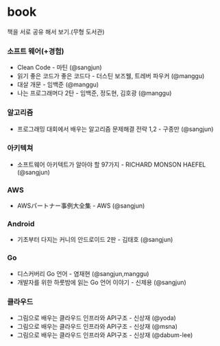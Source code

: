# book
책을 서로 공유 해서 보기.(무형 도서관)

### 소프트 웨어(+경험)
+ Clean Code - 마틴 (@sangjun)
+ 읽기 좋은 코드가 좋은 코드다 - 더스틴 보즈웰, 트레버 파우커 (@manggu)
+ 대살 개문 - 임백준 (@manggu)
+ 나는 프로그래머다 2탄 - 임백준, 정도현, 김호광 (@manggu)

### 알고리즘
+ 프로그래밍 대회에서 배우는 알고리즘 문제해결 전략 1,2 - 구종만 (@sangjun)

### 아키텍쳐
+ 소프트웨어 아키텍트가 알아야 할 97가지 - RICHARD MONSON HAEFEL (@sangjun)

### AWS
+ AWSパートナー事例大全集 - AWS (@sangjun)

### Android
+ 기초부터 다지는 커니의 안드로이드 2판 - 김태호 (@sangjun)

### Go
+ 디스커버리 Go 언어 - 염재현 (@sangjun,manggu)
+ 개발자를 위한 하룻밤에 읽는 Go 언어 이야기 - 신제용 (@sangjun)

### 클라우드
+ 그림으로 배우는 클라우드 인프라와 API구조 - 신상재 (@yoda)
+ 그림으로 배우는 클라우드 인프라와 API구조 - 신상재 (@msna)
+ 그림으로 배우는 클라우드 인프라와 API구조 - 신상재 (@dabum-lee)
